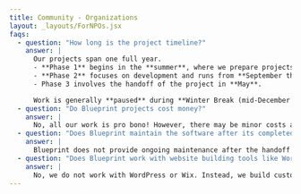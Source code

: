 ```yaml
---
title: Community - Organizations
layout: _layouts/ForNPOs.jsx
faqs:
  - question: "How long is the project timeline?"
    answer: |
      Our projects span one full year.
      - **Phase 1** begins in the **summer**, where we prepare projects and organize teams.
      - **Phase 2** focuses on development and runs from **September through April**.
      - Phase 3 involves the handoff of the project in **May**.

      Work is generally **paused** during **Winter Break (mid-December to mid-January)** depending on student availability.
  - question: "Do Blueprint projects cost money?"
    answer: |
      No, all our work is pro bono! However, there may be minor costs associated with deploying and hosting the software, which will be the responsibility of the nonprofit organization.
  - question: "Does Blueprint maintain the software after its completed?"
    answer: |
      Blueprint does not provide ongoing maintenance after the handoff phase. We will, however, provide documentation, instructions, and support with the initial deployment.
  - question: "Does Blueprint work with website building tools like Wordpress or Wix?"
    answer: |
      No, we do not work with WordPress or Wix. Instead, we build custom websites that often include advanced features, offering a technical challenge to our members.
---
```

